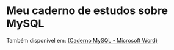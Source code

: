 # Meu caderno de estudos sobre MySQL

Também disponível em: [(Caderno MySQL - Microsoft Word)](https://1drv.ms/w/s!AhTFc97VQheyi9tM_mq3RWqi516x3Q?e=2K92zy)
